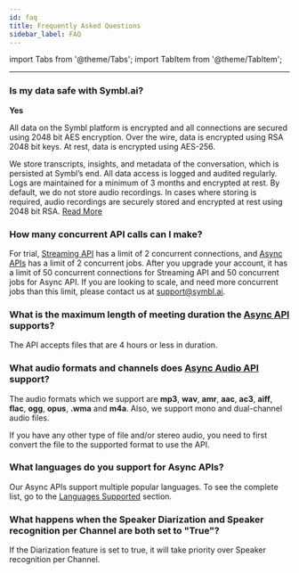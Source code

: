 ```yaml
---
id: faq
title: Frequently Asked Questions
sidebar_label: FAQ
---
```


import Tabs from '@theme/Tabs';
import TabItem from '@theme/TabItem';

---

### Is my data safe with Symbl.ai?

**Yes**

All data on the Symbl platform is encrypted and all connections are secured using 2048 bit AES encryption. Over the wire, data is encrypted using RSA 2048 bit keys. At rest, data is encrypted using AES-256.

We store transcripts, insights, and metadata of the conversation, which is persisted at Symbl’s end. All data access is logged and audited regularly. Logs are maintained for a minimum of 3 months and encrypted at rest. By default, we do not store audio recordings. In cases where storing is required, audio recordings are securely stored and encrypted at rest using 2048 bit RSA.
[Read More](https://symbl.ai/security/)


### How many concurrent API calls can I make?

For trial, [Streaming API](/docs/streamingapi/introduction) has a limit of 2 concurrent connections, and [Async APIs](/docs/async-api/overview/introduction) has a limit of 2 concurrent jobs. After you upgrade your account, it has a limit of 50 concurrent connections for Streaming API and 50 concurrent jobs for Async API.
If you are looking to scale, and need more concurrent jobs than this limit, please contact us at support@symbl.ai.



### What is the maximum length of meeting duration the [Async API](/docs/async-api/overview/introduction) supports?  


The API accepts files that are 4 hours or less in duration.

### What audio formats and channels does [Async Audio API](/docs/async-api/introduction/#audio-api) support?

The audio formats which we support are **mp3**, **wav**, **amr**, **aac**, **ac3**, **aiff**, **flac**, **ogg**, **opus**, **.wma** and **m4a**.
Also, we support mono and dual-channel audio files.

If you have any other type of file and/or stereo audio, you need to first convert the file to the supported format  to use the API.


### What languages do you support for Async APIs?


Our Async APIs support multiple popular languages. To see the complete list, go to the [Languages Supported](/docs/async-api/overview/async-api-supported-languages) section. 


### What happens when the Speaker Diarization and Speaker recognition per Channel are both set to "True"?

If the Diarization feature is set to true, it will take priority over Speaker recognition per Channel. 
